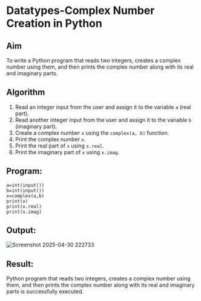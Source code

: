 # Datatypes-Complex Number Creation in Python

## Aim
To write a Python program that reads two integers, creates a complex number using them, and then prints the complex number along with its real and imaginary parts.

## Algorithm
1. Read an integer input from the user and assign it to the variable `a` (real part).
2. Read another integer input from the user and assign it to the variable `b` (imaginary part).
3. Create a complex number `x` using the `complex(a, b)` function.
4. Print the complex number `x`.
5. Print the real part of `x` using `x.real`.
6. Print the imaginary part of `x` using `x.imag`.

## Program:
```
a=int(input())
b=int(input())
x=complex(a,b)
print(x)
print(x.real)
print(x.imag)
```

## Output:
![Screenshot 2025-04-30 222733](https://github.com/user-attachments/assets/39a3a89a-e548-4fbc-95ac-3fcb10b92884)


## Result:
Python program that reads two integers, creates a complex number using them, and then prints the complex number along with its real and imaginary parts is successfully executed.

